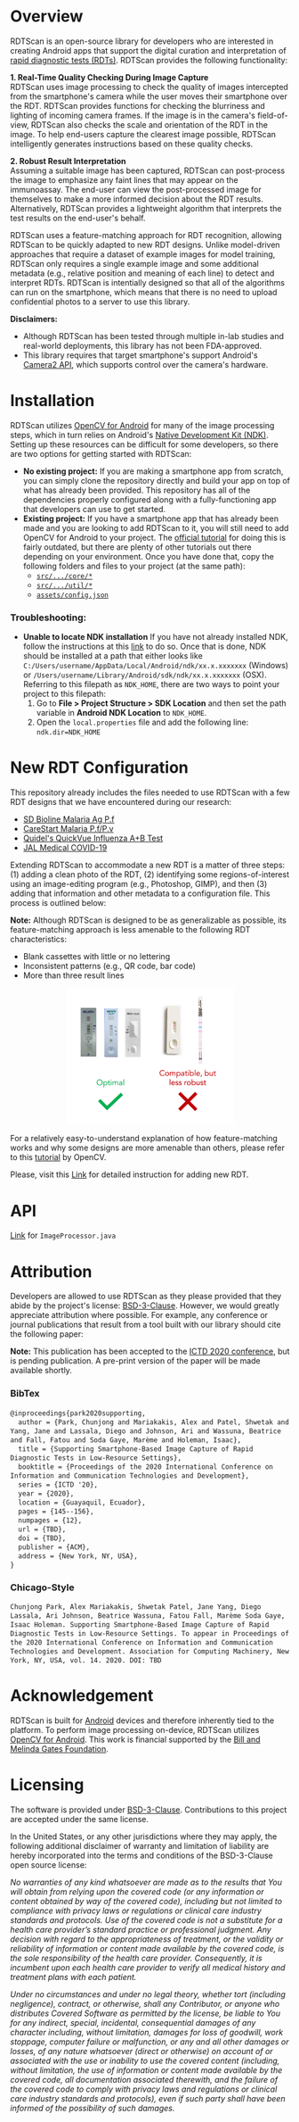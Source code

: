 # Overview
RDTScan is an open-source library for developers who are interested in creating Android apps that support the digital curation and interpretation of [rapid diagnostic tests (RDTs)](https://en.wikipedia.org/wiki/Rapid_diagnostic_test). RDTScan provides the following functionality:

**1. Real-Time Quality Checking During Image Capture**  
RDTScan uses image processing to check the quality of images intercepted from the smartphone's camera while the user moves their smartphone over the RDT. RDTScan provides functions for checking the blurriness and lighting of incoming camera frames. If the image is in the camera's field-of-view, RDTScan also checks the scale and orientation of the RDT in the image. To help end-users capture the clearest image possible, RDTScan intelligently generates instructions based on these quality checks.

**2. Robust Result Interpretation**  
Assuming a suitable image has been captured, RDTScan can post-process the image to emphasize any faint lines that may appear on the immunoassay. The end-user can view the post-processed image for themselves to make a more informed decision about the RDT results. Alternatively, RDTScan provides a lightweight algorithm that interprets the test results on the end-user's behalf.

RDTScan uses a feature-matching approach for RDT recognition, allowing RDTScan to be quickly adapted to new RDT designs. Unlike model-driven approaches that require a dataset of example images for model training, RDTScan only requires a single example image and some additional metadata (e.g., relative position and meaning of each line) to detect and interpret RDTs. RDTScan is intentially designed so that all of the algorithms can run on the smartphone, which means that there is no need to upload confidential photos to a server to use this library.

**Disclaimers:** 
* Although RDTScan has been tested through multiple in-lab studies and real-world deployments, this library has not been FDA-approved.
* This library requires that target smartphone's support Android's [Camera2 API](https://developer.android.com/reference/android/hardware/camera2/package-summary), which supports control over the camera's hardware.

# Installation
RDTScan utilizes [OpenCV for Android](https://opencv.org/android/) for many of the image processing steps, which in turn relies on Android's [Native Development Kit (NDK)](https://developer.android.com/ndk/). Setting up these resources can be difficult for some developers, so there are two options for getting started with RDTScan:
* **No existing project:** If you are making a smartphone app from scratch, you can simply clone the repository directly and build your app on top of what has already been provided. This repository has all of the dependencies properly configured along with a fully-functioning app that developers can use to get started.
* **Existing project:** If you have a smartphone app that has already been made and you are looking to add RDTScan to it, you will still need to add OpenCV for Android to your project. The [official tutorial](https://docs.opencv.org/2.4/doc/tutorials/introduction/android_binary_package/O4A_SDK.html) for doing this is fairly outdated, but there are plenty of other tutorials out there depending on your environment. Once you have done that, copy the following folders and files to your project (at the same path):
  * [`src/.../core/*`](app/src/main/java/edu/washington/cs/ubicomplab/rdt_reader/core)
  * [`src/.../util/*`](app/src/main/java/edu/washington/cs/ubicomplab/rdt_reader/utils)
  * [`assets/config.json`](app/src/main/assets/config.json)

### Troubleshooting:
* **Unable to locate NDK installation** If you have not already installed NDK, follow the instructions at this [link](https://developer.android.com/studio/projects/install-ndk) to do so. Once that is done, NDK should be installed at a path that either looks like `C:/Users/username/AppData/Local/Android/ndk/xx.x.xxxxxxx` (Windows) or `/Users/username/Library/Android/sdk/ndk/xx.x.xxxxxxx` (OSX). Referring to this filepath as `NDK_HOME`, there are two ways to point your project to this filepath: 
  1. Go to **File > Project Structure > SDK Location** and then set the path variable in **Android NDK Location** to `NDK_HOME`.
  2. Open the `local.properties` file and add the following line: `ndk.dir=NDK_HOME`

# New RDT Configuration
This repository already includes the files needed to use RDTScan with a few RDT designs that we have encountered during our research:
* [SD Bioline Malaria Ag P.f](https://www.alere.com/en/home/product-details/sd-bioline-malaria-ag-pf-hrp-2.html)
* [CareStart Malaria P.f/P.v](http://www.accessbio.net/eng/products/products01_02.asp)
* [Quidel's QuickVue Influenza A+B Test](https://www.quidel.com/immunoassays/rapid-influenza-tests/quickvue-influenza-test)
* [JAL Medical COVID-19](https://www.jalmedical.com/products/covid-19-test-kits/)

Extending RDTScan to accommodate a new RDT is a matter of three steps: (1) adding a clean photo of the RDT, (2) identifying some regions-of-interest using an image-editing program (e.g., Photoshop, GIMP), and then (3) adding that information and other metadata to a configuration file. This process is outlined below:

**Note:** Although RDTScan is designed to be as generalizable as possible, its feature-matching approach is less amenable to the following RDT characteristics:
* Blank cassettes with little or no lettering
* Inconsistent patterns (e.g., QR code, bar code)
* More than three result lines

<center><img src="readme_assets/rdt_examples.png" alt="Examples photographs of RDTs that work well and do not work well with RDTScan" width="300"/></center>

For a relatively easy-to-understand explanation of how feature-matching works and why some designs are more amenable than others, please refer to this [tutorial](https://opencv-python-tutroals.readthedocs.io/en/latest/py_tutorials/py_feature2d/py_features_meaning/py_features_meaning.html) by OpenCV.

Please, visit this [Link](readme_assets/rdt_configuration.md) for detailed instruction for adding new RDT.

# API
[Link](readme_assets/api_imageprocessor.md) for `ImageProcessor.java`

# Attribution
Developers are allowed to use RDTScan as they please provided that they abide by the project's license: [BSD-3-Clause](LICENSE). However, we would greatly appreciate attribution where possible. For example, any conference or journal publications that result from a tool built with our library should cite the following paper:

**Note:** This publication has been accepted to the [ICTD 2020 conference](https://ictd2020.org/), but is pending publication. A pre-print version of the paper will be made available shortly.

### BibTex
```
@inproceedings{park2020supporting,
  author = {Park, Chunjong and Mariakakis, Alex and Patel, Shwetak and Yang, Jane and Lassala, Diego and Johnson, Ari and Wassuna, Beatrice and Fall, Fatou and Soda Gaye, Marème and Holeman, Isaac},
  title = {Supporting Smartphone-Based Image Capture of Rapid Diagnostic Tests in Low-Resource Settings},
  booktitle = {Proceedings of the 2020 International Conference on Information and Communication Technologies and Development},
  series = {ICTD '20},
  year = {2020},
  location = {Guayaquil, Ecuador},
  pages = {145--156},
  numpages = {12},
  url = {TBD},
  doi = {TBD},
  publisher = {ACM},
  address = {New York, NY, USA},
}
```

### Chicago-Style
```
Chunjong Park, Alex Mariakakis, Shwetak Patel, Jane Yang, Diego Lassala, Ari Johnson, Beatrice Wassuna, Fatou Fall, Marème Soda Gaye, Isaac Holeman. Supporting Smartphone-Based Image Capture of Rapid Diagnostic Tests in Low-Resource Settings. To appear in Proceedings of the 2020 International Conference on Information and Communication Technologies and Development. Association for Computing Machinery, New York, NY, USA, vol. 14. 2020. DOI: TBD
```

# Acknowledgement
RDTScan is built for [Android](https://www.android.com/) devices and therefore inherently tied to the platform. To perform image processing on-device, RDTScan utilizes [OpenCV for Android](https://opencv.org/android/). This work is financial supported by the [Bill and Melinda Gates Foundation](https://www.gatesfoundation.org/). 

# Licensing
The software is provided under [BSD-3-Clause](LICENSE). Contributions to this project are accepted under the same license.

In the United States, or any other jurisdictions where they may apply, the following additional disclaimer of warranty and limitation of liability are hereby incorporated into the terms and conditions of the BSD-3-Clause open source license:

*No warranties of any kind whatsoever are made as to the results that You will obtain from relying upon the covered code (or any information or content obtained by way of the covered code), including but not limited to compliance with privacy laws or regulations or clinical care industry standards and protocols. Use of the covered code is not a substitute for a health care provider’s standard practice or professional judgment. Any decision with regard to the appropriateness of treatment, or the validity or reliability of information or content made available by the covered code, is the sole responsibility of the health care provider. Consequently, it is incumbent upon each health care provider to verify all medical history and treatment plans with each patient.*

*Under no circumstances and under no legal theory, whether tort (including negligence), contract, or otherwise, shall any Contributor, or anyone who distributes Covered Software as permitted by the license, be liable to You for any indirect, special, incidental, consequential damages of any character including, without limitation, damages for loss of goodwill, work stoppage, computer failure or malfunction, or any and all other damages or losses, of any nature whatsoever (direct or otherwise) on account of or associated with the use or inability to use the covered content (including, without limitation, the use of information or content made available by the covered code, all documentation associated therewith, and the failure of the covered code to comply with privacy laws and regulations or clinical care industry standards and protocols), even if such party shall have been informed of the possibility of such damages.*
